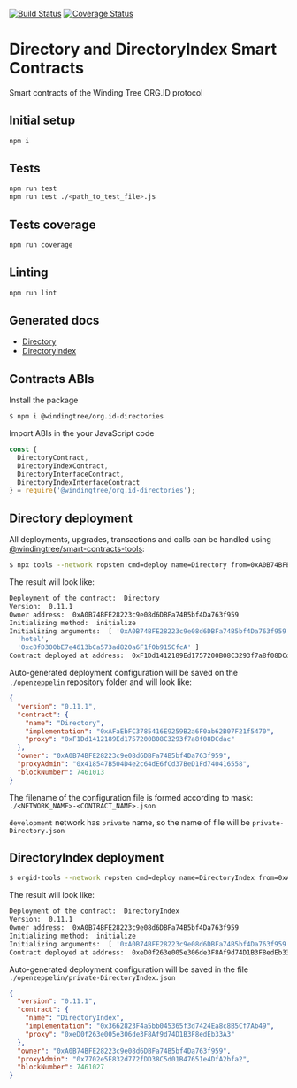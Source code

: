 [![Build Status](https://travis-ci.org/windingtree/org.id-directories.svg?branch=master)](https://travis-ci.org/windingtree/org.id-directories)
[![Coverage Status](https://coveralls.io/repos/github/windingtree/org.id-directories/badge.svg?branch=master)](https://coveralls.io/github/windingtree/org.id-directories?branch=master&v=2.0)

# Directory and DirectoryIndex Smart Contracts

Smart contracts of the Winding Tree ORG.ID protocol

## Initial setup

```bash
npm i
```

## Tests

```bash
npm run test
npm run test ./<path_to_test_file>.js
```

## Tests coverage

```bash
npm run coverage
```

## Linting

```bash
npm run lint

```

## Generated docs
- [Directory](./docs/Directory.md)
- [DirectoryIndex](./docs/DirectoryIndex.md)

## Contracts ABIs

Install the package

```bash
$ npm i @windingtree/org.id-directories
```

Import ABIs in the your JavaScript code

```javascript
const {
  DirectoryContract,
  DirectoryIndexContract,
  DirectoryInterfaceContract,
  DirectoryIndexInterfaceContract
} = require('@windingtree/org.id-directories');
```

## Directory deployment

All deployments, upgrades, transactions and calls can be handled using [@windingtree/smart-contracts-tools](https://github.com/windingtree/smart-contracts-tools):

```bash
$ npx tools --network ropsten cmd=deploy name=Directory from=0xA0B74BFE28223c9e08d6DBFa74B5bf4Da763f959 initMethod=initialize initArgs=0xA0B74BFE28223c9e08d6DBFa74B5bf4Da763f959,hotel,0xc8fD300bE7e4613bCa573ad820a6F1f0b915CfcA
```

The result will look like:

```bash
Deployment of the contract:  Directory
Version:  0.11.1
Owner address:  0xA0B74BFE28223c9e08d6DBFa74B5bf4Da763f959
Initializing method:  initialize
Initializing arguments:  [ '0xA0B74BFE28223c9e08d6DBFa74B5bf4Da763f959',
  'hotel',
  '0xc8fD300bE7e4613bCa573ad820a6F1f0b915CfcA' ]
Contract deployed at address:  0xF1Dd1412189Ed1757200B08C3293f7a8f08DCdac
```

Auto-generated deployment configuration will be saved on the `./openzeppelin` repository folder and will look like:

```json
{
  "version": "0.11.1",
  "contract": {
    "name": "Directory",
    "implementation": "0xAFaEbFC3785416E9259B2a6F0ab62B07F21f5470",
    "proxy": "0xF1Dd1412189Ed1757200B08C3293f7a8f08DCdac"
  },
  "owner": "0xA0B74BFE28223c9e08d6DBFa74B5bf4Da763f959",
  "proxyAdmin": "0x418547B504D4e2c64dE6fCd37BeD1Fd740416558",
  "blockNumber": 7461013
}
```

The filename of the configuration file is formed according to mask:
`./<NETWORK_NAME>-<CONTRACT_NAME>.json`

`development` network has `private` name, so the name of file will be `private-Directory.json`

## DirectoryIndex deployment

```bash
$ orgid-tools --network ropsten cmd=deploy name=DirectoryIndex from=0xA0B74BFE28223c9e08d6DBFa74B5bf4Da763f959 initMethod=initialize initArgs=0xA0B74BFE28223c9e08d6DBFa74B5bf4Da763f959
```

The result will look like:

```bash
Deployment of the contract:  DirectoryIndex
Version:  0.11.1
Owner address:  0xA0B74BFE28223c9e08d6DBFa74B5bf4Da763f959
Initializing method:  initialize
Initializing arguments:  [ '0xA0B74BFE28223c9e08d6DBFa74B5bf4Da763f959' ]
Contract deployed at address:  0xeD0f263e005e306de3F8Af9d74D1B3F8edEb33A3
```

Auto-generated deployment configuration will be saved in the file `./openzeppelin/private-DirectoryIndex.json`

```json
{
  "version": "0.11.1",
  "contract": {
    "name": "DirectoryIndex",
    "implementation": "0x3662823F4a5bb045365f3d7424Ea8c8B5Cf7Ab49",
    "proxy": "0xeD0f263e005e306de3F8Af9d74D1B3F8edEb33A3"
  },
  "owner": "0xA0B74BFE28223c9e08d6DBFa74B5bf4Da763f959",
  "proxyAdmin": "0x7702e5E832d772fDD38C5d01B47651e4DfA2bfa2",
  "blockNumber": 7461027
}
```
